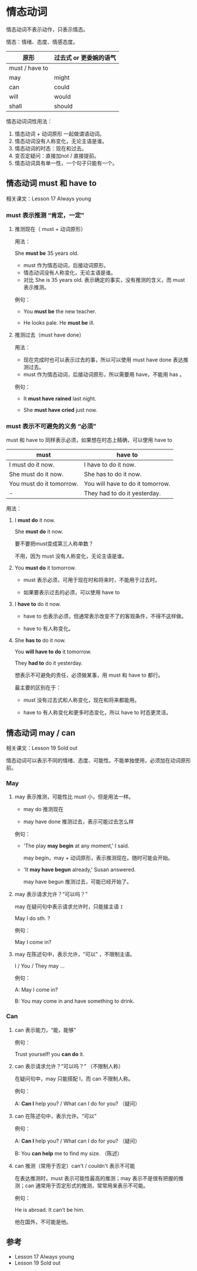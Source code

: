 # 情态动词

情态动词不表示动作，只表示情态。

情态：情绪、态度、情感态度。

| 原形           | 过去式 or 更委婉的语气 |
| -------------- | ---------------------- |
| must / have to |                        |
| may            | might                  |
| can            | could                  |
| will           | would                  |
| shall          | should                 |

情态动词词性用法：

1. 情态动词 + 动词原形 一起做谓语动词。
2. 情态动词没有人称变化，无论主语是谁。
3. 情态动词的时态：现在和过去。
4. 变否定疑问：直接加not / 直接提前。
5. 情态动词具有单一性，一个句子只能有一个。



## 情态动词 must 和 have to

相关课文：Lesson 17 Always young



### must 表示推测 “肯定，一定”

1. 推测现在（ must + 动词原形）

   用法：

   She **must be** 35 years old. 

   - must 作为情态动词，后接动词原形。
   - 情态动词没有人称变化，无论主语是谁。
   - 对比 She is 35 years old.  表示确定的事实，没有推测的含义，而 must 表示推测。

   例句：

   - You **must be** the new teacher.

   - He looks pale. He **must be** ill.

2. 推测过去（must have done）

   用法：

   - 现在完成时也可以表示过去的事，所以可以使用 must have done 表达推测过去。
   - must 作为情态动词，后接动词原形，所以需要用 have，不能用 has 。

   例句：

   - It **must have rained** last night.

   - She **must have cried** just now.





### must 表示不可避免的义务 “必须”

must 和 have to 同样表示必须，如果想在时态上精确，可以使用 have to

| must                     | have to                          |
| ------------------------ | -------------------------------- |
| I must do it now.        | I have to do it now.             |
| She must do it now.      | She has to do it now.            |
| You must do it tomorrow. | You will have to do it tomorrow. |
| -                        | They had to do it yesterday.     |

用法：

1. I **must do** it now.

   She **must do** it now. 

   要不要把must变成第三人称单数？

   不用，因为 must 没有人称变化，无论主语是谁。

2. You **must do** it tomorrow.

   - must 表示必须，可用于现在时和将来时，不能用于过去时。

   - 如果要表示过去的必须，可以使用 have to

3. I **have to** do it now.

   - have to 也表示必须，但通常表示改变不了的客观条件，不得不这样做。

   - have to 有人称变化。

4. She **has to** do it now.

   You **will have to do** it tomorrow.

   They **had to** do it yesterday.

   想表示不可避免的责任，必须做某事，用 must 和 have to 都行。

   最主要的区别在于：

   - must 没有过去式和人称变化，现在和将来都能用。

   - have to 有人称变化和更多时态变化，所以 have to 时态更灵活。





## 情态动词 may / can

相关课文：Lesson 19 Sold out

情态动词可以表示不同的情绪、态度、可能性。不能单独使用，必须加在动词原形前。



### May

1. may 表示推测，可能性比 must 小，但是用法一样。

   - may do 推测现在

   - may have done 推测过去，表示可能过去怎么样

   例句：

   - 'The play **may begin** at any moment,' I said.

     may begin，may + 动词原形，表示推测现在。随时可能会开始。

   - 'It **may have begun** already,' Susan answered.
   
     may have begun 推测过去，可能已经开始了。



2. may 表示请求允许？“可以吗？” 

   may 在疑问句中表示请求允许时，只能接主语 `I`

   May I do sth. ?

   例句：

   May I come in?



3. may 在陈述句中，表示允许，“可以” ，不限制主语。

   I / You / They may ...

   例句：

   A: May I come in?

   B: You may come in and have something to drink.



### Can

1. can 表示能力，“能，能够”

   例句：

   Trust yourself! you **can do** it.



2. can 表示请求允许？“可以吗？” （不限制人称）

   在疑问句中，may 只能搭配 I，而 can 不限制人称。

   例句：

   A: **Can I** help you?  /  What can I do for you?  （疑问）

   

3. can 在陈述句中，表示允许。“可以”

   例句：

   A: **Can I** help you?  /  What can I do for you?  （疑问）

   B: You **can help** me to find my size.  （陈述）



4. can 推测（常用于否定）can't / couldn't  表示不可能

   在表达推测时，must 表示可能性最高的推测；may 表示不是很有把握的推测；can 通常用于否定形式的推测，常常用来表示不可能。

   例句：

   He is abroad. It can't be him.

   他在国外，不可能是他。



## 参考

- Lesson 17 Always young
- Lesson 19 Sold out

